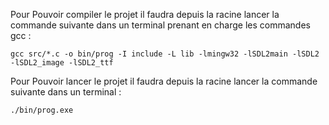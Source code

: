 Pour Pouvoir compiler le projet il faudra depuis la racine lancer la commande suivante dans un terminal prenant en charge les commandes gcc :

```
gcc src/*.c -o bin/prog -I include -L lib -lmingw32 -lSDL2main -lSDL2 -lSDL2_image -lSDL2_ttf
```

Pour Pouvoir lancer le projet il faudra depuis la racine lancer la commande suivante dans un terminal :

```
./bin/prog.exe
```

